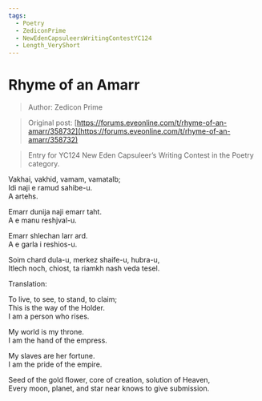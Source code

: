 ```yaml
---
tags:
  - Poetry
  - ZediconPrime
  - NewEdenCapsuleersWritingContestYC124
  - Length_VeryShort
---
```


# Rhyme of an Amarr

> Author: Zedicon Prime

> Original post: [https://forums.eveonline.com/t/rhyme-of-an-amarr/358732](https://forums.eveonline.com/t/rhyme-of-an-amarr/358732)

> Entry for YC124 New Eden Capsuleer’s Writing Contest in the Poetry category.


Vakhai, vakhid, vamam, vamatalb;<br>
Idi naji e ramud sahibe-u.<br>
A artehs.<br>

Emarr dunija naji emarr taht.<br>
A e manu reshjval-u.<br>

Emarr shlechan larr ard.<br>
A e garla i reshios-u.<br>

Soim chard dula-u, merkez shaife-u, hubra-u,<br>
Itlech noch, chiost, ta riamkh nash veda tesel.<br>

Translation:

To live, to see, to stand, to claim;<br>
This is the way of the Holder.<br>
I am a person who rises.<br>

My world is my throne.<br>
I am the hand of the empress.<br>

My slaves are her fortune.<br>
I am the pride of the empire.<br>

Seed of the gold flower, core of creation, solution of Heaven,<br>
Every moon, planet, and star near knows to give submission.<br>
